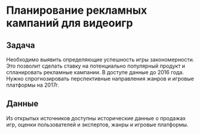 # Планирование рекламных кампаний для видеоигр
## Задача
Необходимо выявить определяющие успешность игры закономерности. Это позволит сделать ставку на потенциально популярный продукт и спланировать рекламные кампании.
В доступе данные до 2016 года. Нужно спрогнозировать перспективные направления жанров и игровые платформы на 2017г.
## Данные
Из открытых источников доступны исторические данные о продажах игр, оценки пользователей и экспертов, жанры и игровые платформы.
